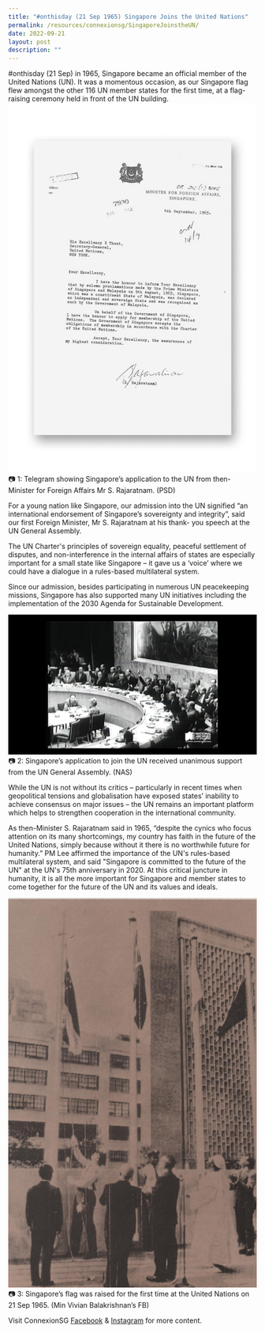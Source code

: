 ```yaml
---
title: "#onthisday (21 Sep 1965) Singapore Joins the United Nations"
permalink: /resources/connexionsg/SingaporeJoinstheUN/
date: 2022-09-21
layout: post
description: ""
---
```

#onthisday (21 Sep) in 1965, Singapore became an official member of the United Nations (UN). It was a momentous occasion, as our Singapore flag flew amongst the other 116 UN member states for the first time, at a flag-raising ceremony held in front of the UN building. 
![](/images/connexionsg/2022/UN%201%20(PSD).jpg)
📷 1: Telegram showing Singapore’s application to the UN from then-Minister for Foreign Affairs Mr S. Rajaratnam. (PSD)

For a young nation like Singapore, our admission into the UN signified “an international endorsement of Singapore’s sovereignty and integrity”, said our first Foreign Minister, Mr S. Rajaratnam at his thank- you speech at the UN General Assembly. 

The UN Charter's principles of sovereign equality, peaceful settlement of disputes, and non-interference in the internal affairs of states are especially important for a small state like Singapore – it gave us a ‘voice’ where we could have a dialogue in a rules-based multilateral system. 

Since our admission, besides participating in numerous UN peacekeeping missions, Singapore has also supported many UN initiatives including the implementation of the 2030 Agenda for Sustainable Development.

![](/images/connexionsg/2022/UN%202%20(NAS).png)
📷 2: Singapore’s application to join the UN received unanimous support from the UN General Assembly. (NAS)

While the UN is not without its critics – particularly in recent times when geopolitical tensions and globalisation have exposed states’ inability to achieve consensus on major issues – the UN remains an important platform which helps to strengthen cooperation in the international community.

As then-Minister S. Rajaratnam said in 1965, “despite the cynics who focus attention on its many shortcomings, my country has faith in the future of the United Nations, simply because without it there is no worthwhile future for humanity.” PM Lee affirmed the importance of the UN's rules-based multilateral system, and said "Singapore is committed to the future of the UN" at the UN's 75th anniversary in 2020. At this critical juncture in humanity, it is all the more important for Singapore and member states to come together for the future of the UN and its values and ideals.

![](/images/connexionsg/2022/UN%203%20(Min%20Vivian%20%20Balakrishnan%20FB).jpg)
📷 3: Singapore’s flag was raised for the first time at the United Nations on 21 Sep 1965. (Min Vivian  Balakrishnan’s FB)

Visit ConnexionSG [Facebook](https://www.facebook.com/ConnexionSG) & [Instagram](https://www.instagram.com/connexionsg/)​ for more content.